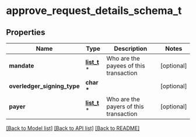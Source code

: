 # approve_request_details_schema_t

## Properties
Name | Type | Description | Notes
------------ | ------------- | ------------- | -------------
**mandate** | [**list_t**](payee_credit_schema.md) \* | Who are the payees of this transaction | [optional] 
**overledger_signing_type** | **char \*** |  | [optional] 
**payer** | [**list_t**](payer_credit_schema.md) \* | Who are the payers of this transaction | [optional] 

[[Back to Model list]](../README.md#documentation-for-models) [[Back to API list]](../README.md#documentation-for-api-endpoints) [[Back to README]](../README.md)


